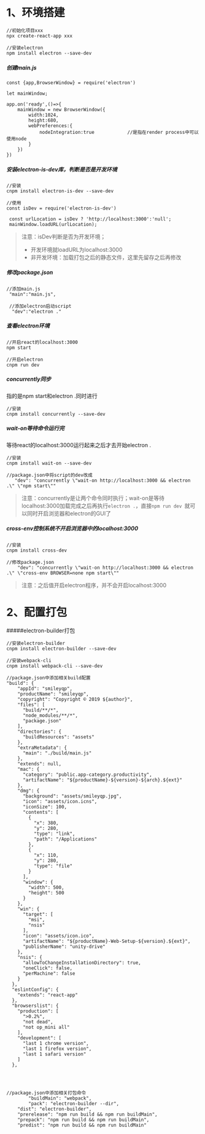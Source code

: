 # 1、环境搭建

```shell
//初始化项目xxx
npx create-react-app xxx		

//安装electron
npm install electron --save-dev
```

##### 创建main.js

```shell
const {app,BrowserWindow} = require('electron')

let mainWindow;

app.on('ready',()=>{
    mainWindow = new BrowserWindow({
        width:1024,
        height:680,
        webPreferences:{
            nodeIntegration:true            //是指在render process中可以使用node
        }
    })
})
```

##### 安装electron-is-dev库，判断是否是开发环境

```shell
//安装
cnpm install electron-is-dev --save-dev

//使用
const isDev = require('electron-is-dev')

 const urlLocation = isDev ? 'http://localhost:3000':'null';
 mainWindow.loadURL(urlLocation); 
```

> 注意：isDev判断是否为开发环境；
>
> - 开发环境就loadURL为localhost:3000
> - 非开发环境：加载打包之后的静态文件，这里先留存之后再修改

##### 修改package.json

```shell
//添加main.js
 "main":"main.js",
 
 //添加electron启动script
  "dev":"electron ."
```

##### 查看electron环境

```shell
//开启react的localhost:3000
npm start

//开启electron
cnpm run dev
```

##### concurrently同步

指的是npm start和electron .同时进行

```shell
//安装
cnpm install concurrently --save-dev
```

##### wait-on等待命令运行完

等待react的localhost:3000运行起来之后才去开始electron .

```shell
//安装
cnpm install wait-on --save-dev

//package.json中将script的dev改成
   "dev": "concurrently \"wait-on http://localhost:3000 && electron .\" \"npm start\""
```

> 注意：concurrently是让两个命令同时执行；wait-on是等待localhost:3000加载完成之后再执行`electron .`，直接`npm run dev `就可以同时开启浏览器和electron的GUI了

##### cross-env控制系统不开启浏览器中的localhost:3000

```shell
//安装
cnpm install cross-dev

//修改package.json
    "dev": "concurrently \"wait-on http://localhost:3000 && electron .\" \"cross-env BROWSER=none npm start\""
```

> 注意：之后值开启electron程序，并不会开启localhost:3000

# 2、配置打包

#####electron-builder打包

```shell
//安装electron-builder
cnpm install electron-builder --save-dev

//安装webpack-cli
cnpm install webpack-cli --save-dev
```

```shell
//package.json中添加相关build配置
"build": {
    "appId": "smileyqp",
    "productName": "smileyqp",
    "copyright": "Copyright © 2019 ${author}",
    "files": [
      "build/**/*",
      "node_modules/**/*",
      "package.json"
    ],
    "directories": {
      "buildResources": "assets"
    },
    "extraMetadata": {
      "main": "./build/main.js"
    },
    "extends": null,
    "mac": {
      "category": "public.app-category.productivity",
      "artifactName": "${productName}-${version}-${arch}.${ext}"
    },
    "dmg": {
      "background": "assets/smileyqp.jpg",
      "icon": "assets/icon.icns",
      "iconSize": 100,
      "contents": [
        {
          "x": 380,
          "y": 280,
          "type": "link",
          "path": "/Applications"
        },
        {
          "x": 110,
          "y": 280,
          "type": "file"
        }
      ],
      "window": {
        "width": 500,
        "height": 500
      }
    },
    "win": {
      "target": [
        "msi",
        "nsis"
      ],
      "icon": "assets/icon.ico",
      "artifactName": "${productName}-Web-Setup-${version}.${ext}",
      "publisherName": "unity-drive"
    },
    "nsis": {
      "allowToChangeInstallationDirectory": true,
      "oneClick": false,
      "perMachine": false
    }
  },
  "eslintConfig": {
    "extends": "react-app"
  },
  "browserslist": {
    "production": [
      ">0.2%",
      "not dead",
      "not op_mini all"
    ],
    "development": [
      "last 1 chrome version",
      "last 1 firefox version",
      "last 1 safari version"
    ]
  },
  
  
```

```shell

```

```shell
//package.json中添加相关打包命令
		"buildMain": "webpack",
 		"pack": "electron-builder --dir",
    "dist": "electron-builder",
    "prerelease": "npm run build && npm run buildMain",
    "prepack": "npm run build && npm run buildMain",
    "predist": "npm run build && npm run buildMain"

```


